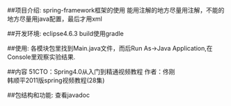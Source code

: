##项目介绍:
spring-framework框架的使用
能用注解的地方尽量用注解，不能的地方尽量用java配置，最后才用xml

##开发环境:
eclipse4.6.3 build使用gradle

##使用:
各模块包里找到Main.java文件，而后Run As->Java Application,在Console里观察实验结果.


##内容
51CTO：Spring4.0从入门到精通视频教程      作者：佟刚  
韩顺平2011版spring视频教程(28集)

##包结构和功能:
查看javadoc



